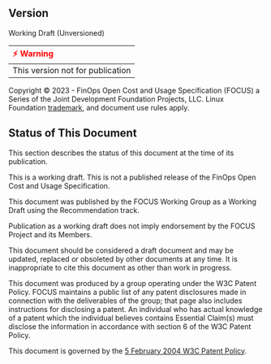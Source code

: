 ## Version

Working Draft (Unversioned)

| <span style="color:Red">&#x26A1; Warning</span>                                |
|:-------------------------------------------------------------------------------|
| This version not for publication                                               |

Copyright © 2023 - FinOps Open Cost and Usage Specification (FOCUS) a Series of the Joint Development Foundation Projects, LLC. Linux Foundation [trademark](https://www.linuxfoundation.org/legal/trademarks), and document use rules apply.

## Status of This Document

This section describes the status of this document at the time of its publication.

This is a working draft. This is not a published release of the FinOps Open Cost and Usage Specification.

This document was published by the FOCUS Working Group as a Working Draft using the Recommendation track.

Publication as a working draft does not imply endorsement by the FOCUS Project and its Members.

This document should be considered a draft document and may be updated, replaced or obsoleted by other documents at any time. It is inappropriate to cite this document as other than work in progress.

This document was produced by a group operating under the W3C Patent Policy. FOCUS maintains a public list of any patent disclosures made in connection with the deliverables of the group; that page also includes instructions for disclosing a patent. An individual who has actual knowledge of a patent which the individual believes contains Essential Claim(s) must disclose the information in accordance with section 6 of the W3C Patent Policy.

This document is governed by the [5 February 2004 W3C Patent Policy](https://www.w3.org/Consortium/Patent-Policy-20040205/).
